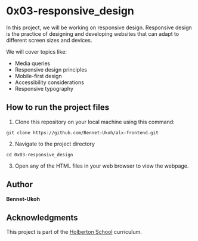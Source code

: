 # 0x03-responsive_design
In this project, we will be working on responsive design. Responsive design is the practice of designing and developing websites that can adapt to different screen sizes and devices.

We will cover topics like:

- Media queries
- Responsive design principles
- Mobile-first design
- Accessibility considerations
- Responsive typography
  
## How to run the project files
1. Clone this repository on your local machine using this command:

``` git clone https://github.com/Bennet-Ukoh/alx-frontend.git ```

2. Navigate to the project directory

```cd 0x03-responsive_design```

3. Open any of the HTML files in your web browser to view the webpage.

## Author
**Bennet-Ukoh**

## Acknowledgments
This project is part of the [Holberton School](https://www.holbertonschool.com/) curriculum.